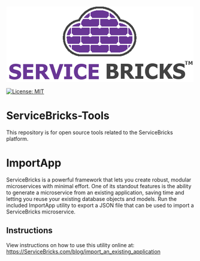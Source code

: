![ServiceBricks Logo](https://github.com/holomodular/ServiceBricks/blob/main/Logo.png)  

[![License: MIT](https://img.shields.io/badge/License-MIT-blue.svg)](https://opensource.org/licenses/MIT)

# ServiceBricks-Tools 

This repository is for open source tools related to the ServiceBricks platform.

# ImportApp

ServiceBricks is a powerful framework that lets you create robust, modular microservices with minimal effort. One of its standout features is the ability to generate a microservice from an existing application, saving time and letting you reuse your existing database objects and models. Run the included ImportApp utility to export a JSON file that can be used to import a ServiceBricks microservice.

## Instructions

View instructions on how to use this utility online at: https://ServiceBricks.com/blog/import_an_existing_application
